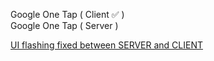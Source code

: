 Google One Tap ( Client ✅ )<br>
Google One Tap ( Server ) 

[UI flashing fixed between SERVER and CLIENT](https://www.joshwcomeau.com/react/the-perils-of-rehydration/)
